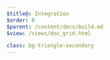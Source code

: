 ```yaml
---
$title@: Integration
$order: 8
$parent: /content/docs/build.md
$view: /views/doc_grid.html

class: bg-triangle-secondary
---
```

